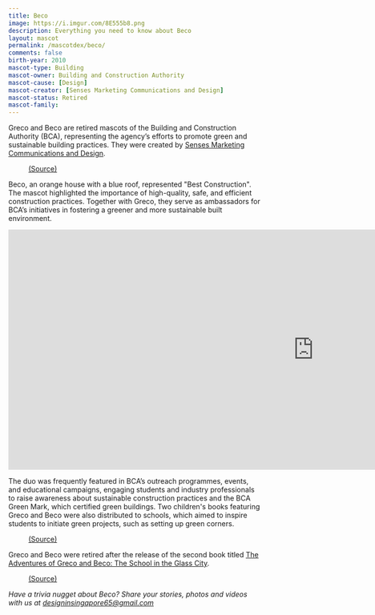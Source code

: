 ```yaml
---
title: Beco
image: https://i.imgur.com/8E555b8.png
description: Everything you need to know about Beco
layout: mascot
permalink: /mascotdex/beco/
comments: false
birth-year: 2010
mascot-type: Building
mascot-owner: Building and Construction Authority
mascot-cause: [Design]
mascot-creator: [Senses Marketing Communications and Design]
mascot-status: Retired
mascot-family: 
---
```


Greco and Beco are retired mascots of the Building and Construction Authority (BCA), representing the agency’s efforts to promote green and sustainable building practices. They were created by <a href="http://senses.com.sg/" target="_blank">Senses Marketing Communications and Design</a>.

<figure>
<img src="https://i.imgur.com/OCtsQeb.jpg" alt="">
<figcaption><a href="https://dasmondkoh.com/hi-greco-beco/" target="_blank">(Source)</a></figcaption>
</figure>

Beco, an orange house with a blue roof, represented "Best Construction". The mascot highlighted the importance of high-quality, safe, and efficient construction practices. Together with Greco, they serve as ambassadors for BCA’s initiatives in fostering a greener and more sustainable built environment.

<div class="video-responsive"><iframe width="1217" height="480" src="https://www.youtube.com/embed/kQehLixytAw" title="Episode 1: Beco’s transformation" frameborder="0" allow="accelerometer; autoplay; clipboard-write; encrypted-media; gyroscope; picture-in-picture; web-share" referrerpolicy="strict-origin-when-cross-origin" allowfullscreen></iframe> </div>

The duo was frequently featured in BCA’s outreach programmes, events, and educational campaigns, engaging students and industry professionals to raise awareness about sustainable construction practices and the BCA Green Mark, which certified green buildings. Two children's books featuring Greco and Beco were also distributed to schools, which aimed to inspire students to initiate green projects, such as setting up green corners.

<figure>
<img src="https://i.imgur.com/jbA56F6.png" alt="">
<figcaption><a href="https://www.gwen-lee.com/post/2017/06/28/a-new-adventure-for-greco-and-beco " target="_blank">(Source)</a></figcaption>
</figure>

Greco and Beco were retired after the release of the second book titled <a href="https://www.ecda.gov.sg/docs/growbeanstalklibraries/default-document-library/ideas-resources-from-community-partners/the-adventures-of-greco-beco---the-school-in-the-glass-city.pdf" target="_blank">The Adventures of Greco and Beco: The School in the Glass City</a>.

<figure>
<img src="https://i.imgur.com/mUhTWg1.jpg" alt="">
<figcaption><a href="https://www.facebook.com/BCASingapore/posts/pfbid0AjoGbEHQJVvs2i1eYzTDuwZ1mVgyG4RM6a26AKdTjercrsw6mjR1n9PMTVEPrJBbl" target="_blank">(Source)</a></figcaption>
</figure>

<i>Have a trivia nugget about Beco? Share your stories, photos and videos with us at designinsingapore65@gmail.com</i>
